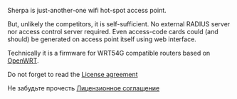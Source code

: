 Sherpa is just-another-one wifi hot-spot access point.

But, unlikely the competitors, it is self-sufficient. No external RADIUS server nor access control server required. Even access-code cards could (and should) be generated on access point itself using web interface.

Technically it is a firmware for WRT54G compatible routers based on <a href='http://openwrt.org/'>OpenWRT</a>.

Do not forget to read the [License agreement](License.md)

Не забудьте прочесть [Лицензионное соглащение](License.md)